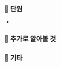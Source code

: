 <!--제목 양식: [이름] 시작 단원 ~ 끝 단원
ex) [김대영] 3.1 사용자 식별 ~ 3.5 역할-->

## 📌 단원
<!-- - 03. 사용자 및 권한 -->
- 

## 🔎 추가로 알아볼 것
<!--1. Definer에 대해-->


## 🎸 기타
<!-- 1. EXPLAIN 리펙토링에 사용해보기-->
